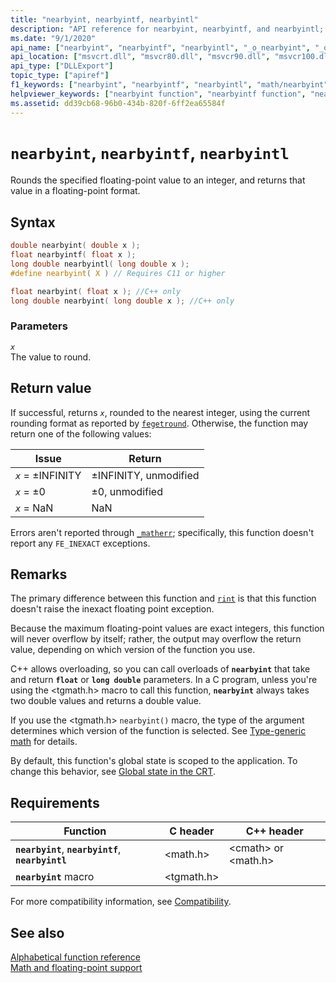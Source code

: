 ```yaml
---
title: "nearbyint, nearbyintf, nearbyintl"
description: "API reference for nearbyint, nearbyintf, and nearbyintl; which rounds the specified floating-point value to an integer, and returns that value in a floating-point format."
ms.date: "9/1/2020"
api_name: ["nearbyint", "nearbyintf", "nearbyintl", "_o_nearbyint", "_o_nearbyintf", "_o_nearbyintl"]
api_location: ["msvcrt.dll", "msvcr80.dll", "msvcr90.dll", "msvcr100.dll", "msvcr100_clr0400.dll", "msvcr110.dll", "msvcr110_clr0400.dll", "msvcr120.dll", "msvcr120_clr0400.dll", "ucrtbase.dll", "api-ms-win-crt-math-l1-1-0.dll", "api-ms-win-crt-private-l1-1-0.dll"]
api_type: ["DLLExport"]
topic_type: ["apiref"]
f1_keywords: ["nearbyint", "nearbyintf", "nearbyintl", "math/nearbyint", "math/narbyintf", "math/narbyintl"]
helpviewer_keywords: ["nearbyint function", "nearbyintf function", "nearbyintl function"]
ms.assetid: dd39cb68-96b0-434b-820f-6ff2ea65584f
---
```

# `nearbyint`, `nearbyintf`, `nearbyintl`

Rounds the specified floating-point value to an integer, and returns that value in a floating-point format.

## Syntax

```C
double nearbyint( double x );
float nearbyintf( float x );
long double nearbyintl( long double x );
#define nearbyint( X ) // Requires C11 or higher

float nearbyint( float x ); //C++ only
long double nearbyint( long double x ); //C++ only
```

### Parameters

*`x`*\
The value to round.

## Return value

If successful, returns *`x`*, rounded to the nearest integer, using the current rounding format as reported by [`fegetround`](fegetround-fesetround2.md). Otherwise, the function may return one of the following values:

| Issue | Return |
|---|---|
| *`x`* = ±INFINITY | ±INFINITY, unmodified |
| *`x`* = ±0 | ±0, unmodified |
| *`x`* = NaN | NaN |

Errors aren't reported through [`_matherr`](matherr.md); specifically, this function doesn't report any `FE_INEXACT` exceptions.

## Remarks

The primary difference between this function and [`rint`](rint-rintf-rintl.md) is that this function doesn't raise the inexact floating point exception.

Because the maximum floating-point values are exact integers, this function will never overflow by itself; rather, the output may overflow the return value, depending on which version of the function you use.

C++ allows overloading, so you can call overloads of **`nearbyint`** that take and return **`float`** or **`long double`** parameters. In a C program, unless you're using the \<tgmath.h> macro to call this function, **`nearbyint`** always takes two double values and returns a double value.

If you use the \<tgmath.h> `nearbyint()` macro, the type of the argument determines which version of the function is selected. See [Type-generic math](../tgmath.md) for details.

By default, this function's global state is scoped to the application. To change this behavior, see [Global state in the CRT](../global-state.md).

## Requirements

| Function | C header | C++ header |
|---|---|---|
| **`nearbyint`**, **`nearbyintf`**, **`nearbyintl`** | \<math.h> | \<cmath> or \<math.h> |
| **`nearbyint`** macro | \<tgmath.h> |  |

For more compatibility information, see [Compatibility](../compatibility.md).

## See also

[Alphabetical function reference](crt-alphabetical-function-reference.md)\
[Math and floating-point support](../floating-point-support.md)
